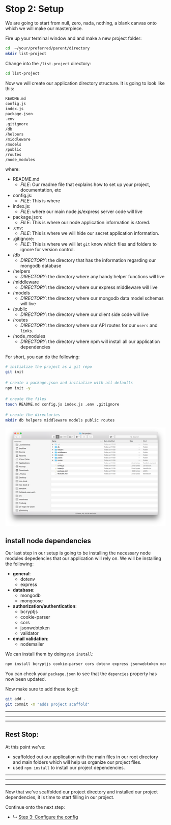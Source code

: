 # Stop 2: Setup

We are going to start from null, zero, nada, nothing, a blank canvas onto which we will make our masterpiece. 

Fire up your terminal window and and make a new project folder:

```sh
cd  ~/your/preferred/parent/directory
mkdir list-project
```

Change into the `/list-project` directory:

```sh
cd list-project
```

Now we will create our application directory structure. It is going to look like this:

```
README.md
config.js
index.js
package.json
.env
.gitignore
/db
/helpers
/middleware
/models
/public
/routes
/node_modules
```

where:
* README.md
  * *FILE*: Our readme file that explains how to set up your project, documentation, etc
* config.js:
  * *FILE*: This is where  
* index.js:
  * *FILE*: where our main node.js/express server code will live
* package.json:
  * *FILE*: This is where our node application information is stored.
* .env:
  * *FILE*: This is where we will hide our secret application information.
* .gitignore:
  * *FILE*: This is where we will let `git` know which files and folders to ignore for version control.
* /db
  * *DIRECTORY*: the directory that has the information regarding our mongodb database  
* /helpers
  * *DIRECTORY*: the directory where any handy helper functions will live
* /middleware
  * *DIRECTORY*: the directory where our express middleware will live
* /models
  * *DIRECTORY*: the directory where our mongodb data model schemas will live
* /public
  * *DIRECTORY*: the directory where our client side code will live
* /routes
  * *DIRECTORY*: the directory where our API routes for our `users` and `links`.
* /node_modules
  * *DIRECTORY*: the directory where npm will install all our application dependencies

For short, you can do the following:

```sh
# initialize the project as a git repo
git init

# create a package.json and initialize with all defaults
npm init -y

# create the files
touch README.md config.js index.js .env .gitignore

# create the directories
mkdir db helpers middleware models public routes
```

![Screenshot of directory structure after running the above commands](assets/setup_dir-structure.png)


## install node dependencies

Our last step in our setup is going to be installing the necessary node modules depedencies that our application will rely on. We will be installing the following:

* **general**:
  * dotenv
  * express
* **database**:
  * mongodb
  * mongoose
* **authorization/authentication**:
  * bcryptjs
  * cookie-parser
  * cors
  * jsonwebtoken
  * validator
* **email validation**:
  * nodemailer

We can install them by doing `npm install`:

```sh
npm install bcryptjs cookie-parser cors dotenv express jsonwebtoken mongodb mongoose nodemailer validator
```

You can check your `package.json` to see that the `depencies` property has now been updated.

Now make sure to add these to git:

```sh
git add .
git commit -m "adds project scaffold"
```

***
***
***
## Rest Stop:

At this point we've:
* scaffolded out our application with the main files in our root directory and main folders which will help us organize our project files.
* used `npm install` to install our project dependencies.

***
***
***


Now that we've scaffolded our project directory and installed our project dependencies, it is time to start filling in our project.

Continue onto the next step:
* ↳ [Step 3: Configure the config](tutorial/03_configure-the-config.md)